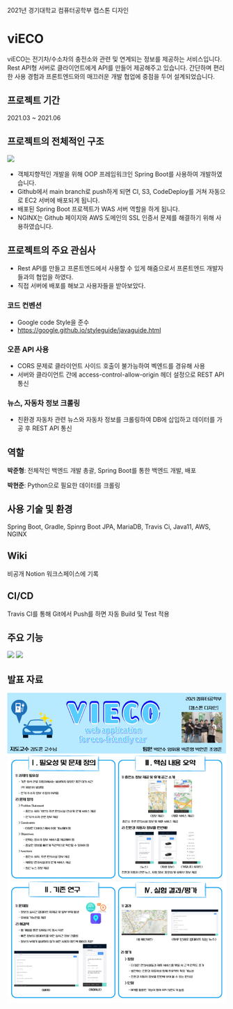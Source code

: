 2021년 경기대학교 컴퓨터공학부 캡스톤 디자인

# viECO

viECO는 전기차/수소차의 충전소와 관련 및 연계되는 정보를 제공하는 서비스입니다.
Rest API형 서버로 클라이언트에게 API를 만들어 제공해주고 있습니다.
간단하며 편리한 사용 경험과 프론트엔드와의 매끄러운 개발 협업에 중점을 두어 설계되었습니다.

## 프로젝트 기간

2021.03 ~ 2021.06

## 프로젝트의 전체적인 구조

![](https://i.imgur.com/0F4xJhX.png)

* 객체지향적인 개발을 위해 OOP 프레임워크인 Spring Boot를 사용하여 개발하였습니다.
* Github에서 main branch로 push하게 되면 CI, S3, CodeDeploy를 거쳐 자동으로 EC2 서버에 배포되게 됩니다.
* 배포된 Spring Boot 프로젝트가 WAS 서버 역할을 하게 됩니다.
* NGINX는 Github 페이지와 AWS 도메인의 SSL 인증서 문제를 해결하기 위해 사용하였습니다.

## 프로젝트의 주요 관심사

* Rest API를 만들고 프론트엔드에서 사용할 수 있게 해줌으로서 프론트엔드 개발자들과의 협업을 하였다.
* 직접 서버에 배포를 해보고 사용자들을 받아보았다.

### 코드 컨벤션

* Google code Style을 준수
* https://google.github.io/styleguide/javaguide.html

### 오픈 API 사용

* CORS 문제로 클라이언트 사이드 호출이 불가능하여 벡엔드를 경유해 사용
* 서버와 클라이언트 간에 access-control-allow-origin 헤더 설정으로 REST API 통신

### 뉴스, 자동차 정보 크롤링

* 친환경 자동차 관련 뉴스와 자동차 정보를 크롤링하여 DB에 삽입하고 데이터를 가공 후 REST API 통신

## 역할

**박준형**: 전체적인 백엔드 개발 총괄, Spring Boot를 통한 백엔드 개발, 배포

**박현준**: Python으로 필요한 데이터를 크롤링

## 사용 기술 및 환경

Spring Boot, Gradle, Spinrg Boot JPA, MariaDB, Travis Ci, Java11, AWS, NGINX

## Wiki

비공개 Notion 워크스페이스에 기록

## CI/CD

Travis CI를 통해 Git에서 Push를 하면 자동 Build 및 Test 적용

## 주요 기능

![](https://i.imgur.com/KcsDIF6.png)
![](https://i.imgur.com/IHEffSc.png)

## 발표 자료 

![img.png](img.png)
